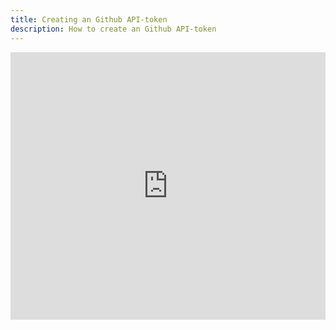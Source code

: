 ```yaml
---
title: Creating an Github API-token
description: How to create an Github API-token
---
```


<div style="position: relative; padding-top: 85%; height: 0; overflow: hidden;">
    <iframe
        src="https://scribehow.com/embed/Creating_a_GitHub_personal_access_token__LqZzLYfsQUaoxqkCKZiDLQ"
        style="position: absolute; top: 0; left: 0; width: 100%; height: 100%;"
        allowfullscreen
        frameborder="0">
    </iframe>
</div>
